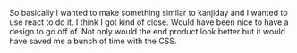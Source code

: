 So basically I wanted to make something similar to kanjiday and I wanted to use react to do it. I think I got kind of close. Would have been nice to have a design to go off of. Not only would the end product look better but it would have saved me a bunch of time with the CSS.